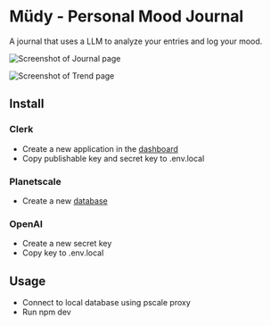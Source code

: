 # Müdy - Personal Mood Journal

A journal that uses a LLM to analyze your entries and log your mood.

![Screenshot of Journal page](https://github.com/trebitowski/mudy/assets/29380383/3cae8a05-0e47-4951-94e1-a87945fe8f5b)

![Screenshot of Trend page](https://github.com/trebitowski/mudy/assets/29380383/3494410e-4dec-4261-a411-b28990f710c6)


## Install
### Clerk
- Create a new application in the [dashboard](https://dashboard.clerk.com/)
- Copy publishable key and secret key to .env.local
### Planetscale
- Create a new [database](https://app.planetscale.com/)
### OpenAI
- Create a new secret key
- Copy key to .env.local

## Usage
- Connect to local database using pscale proxy
- Run npm dev

